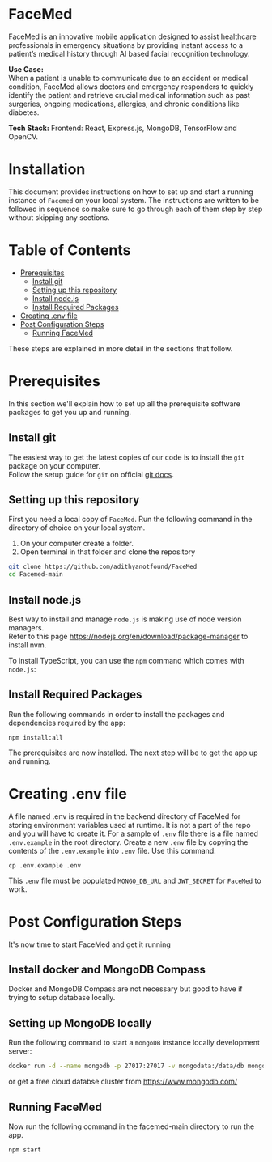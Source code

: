 # FaceMed

FaceMed is an innovative mobile application designed to assist healthcare professionals in emergency situations by providing instant access to a patient’s medical history through AI based facial recognition technology.

**Use Case:**  
When a patient is unable to communicate due to an accident or medical condition, FaceMed allows doctors and emergency responders to quickly identify the patient and retrieve crucial medical information such as past surgeries, ongoing medications, allergies, and chronic conditions like diabetes.

**Tech Stack:**
Frontend: React, Express.js, MongoDB, TensorFlow and OpenCV.

# Installation

This document provides instructions on how to set up and start a running instance of `Facemed` on your local system. The instructions are written to be followed in sequence so make sure to go through each of them step by step without skipping any sections.

# Table of Contents

<!-- toc -->
- [Prerequisites](#prerequisites)
  - [Install git](#install-git)
  - [Setting up this repository](#setting-up-this-repository)
  - [Install node.js](#install-nodejs)
  - [Install Required Packages](#install-required-packages)
- [Creating .env file](#creating-env-file)
- [Post Configuration Steps](#post-configuration-steps)
  - [Running FaceMed](#running-FaceMed)

<!-- tocstop -->

These steps are explained in more detail in the sections that follow.

# Prerequisites

In this section we'll explain how to set up all the prerequisite software packages to get you up and running.

## Install git

The easiest way to get the latest copies of our code is to install the `git` package on your computer. <br/>
Follow the setup guide for `git` on official [git docs](https://git-scm.com/downloads).

## Setting up this repository

First you need a local copy of `FaceMed`. Run the following command in the directory of choice on your local system.

1. On your computer create a folder.
2. Open terminal in that folder and clone the repository

```bash
git clone https://github.com/adithyanotfound/FaceMed
cd Facemed-main
```

## Install node.js

Best way to install and manage `node.js` is making use of node version managers. <br/>
Refer to this page https://nodejs.org/en/download/package-manager to install nvm.

To install TypeScript, you can use the `npm` command which comes with `node.js`:

## Install Required Packages

Run the following commands in order to install the packages and dependencies required by the app:

```
npm install:all
```

The prerequisites are now installed. The next step will be to get the app up and running.

# Creating .env file

A file named .env is required in the backend directory of FaceMed for storing environment variables used at runtime. It is not a part of the repo and you will have to create it. For a sample of `.env` file there is a file named `.env.example` in the root directory. Create a new `.env` file by copying the contents of the `.env.example` into `.env` file. Use this command:

```
cp .env.example .env
```

This `.env` file must be populated `MONGO_DB_URL` and `JWT_SECRET` for `FaceMed` to work.

# Post Configuration Steps

It's now time to start FaceMed and get it running

## Install docker and MongoDB Compass

Docker and MongoDB Compass are not necessary but good to have if trying to setup database locally.

## Setting up MongoDB locally

Run the following command to start a `mongoDB` instance locally development server:

```bash
docker run -d --name mongodb -p 27017:27017 -v mongodata:/data/db mongo
```
or get a free cloud databse cluster from https://www.mongodb.com/

## Running FaceMed

Now run the following command in the facemed-main directory to run the app.

```
npm start
```

<br/>
